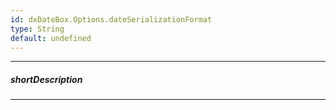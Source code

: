 ```yaml
---
id: dxDateBox.Options.dateSerializationFormat
type: String
default: undefined
---
```

---
##### shortDescription
<!-- %shortDescription% -->

---
<!-- %fullDescription% -->

<!-- import * from 'api-reference\10 UI Components\dxCalendar\1 Configuration\dateSerializationFormat.md' -->